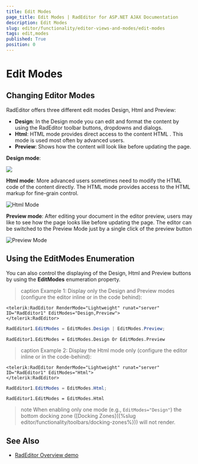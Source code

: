 ```yaml
---
title: Edit Modes
page_title: Edit Modes | RadEditor for ASP.NET AJAX Documentation
description: Edit Modes
slug: editor/functionality/editor-views-and-modes/edit-modes
tags: edit,modes
published: True
position: 0
---
```


# Edit Modes

## Changing Editor Modes

RadEditor offers three different edit modes Design, Html and Preview:

* **Design**: In the Design mode you can edit and format the content by using the RadEditor toolbar buttons, dropdowns and dialogs.
* **Html**: HTML mode provides direct access to the content HTML . This mode is used most often by advanced users.
* **Preview**: Shows how the content will look like before updating the page.

**Design mode**:

![](images/editor-designmode.png)

**Html mode**: More advanced users sometimes need to modify the HTML code of the content directly. The HTML mode provides access to the HTML markup for fine-grain control.

![Html Mode](images/editor-htmlmode.png)

**Preview mode**: After editing your document in the editor preview, users may like to see how the page looks like before updating the page. The editor can be switched to the Preview Mode just by a single click of the preview button

![Preview Mode](images/editor-previewmode.png)

## Using the EditModes Enumeration

You can also control the displaying of the Design, Html and Preview buttons by using the **EditModes** enumeration property. 

>caption Example 1: Display only the Design and Preview modes (configure the editor inline or in the code behind):

````ASP.NET
<telerik:RadEditor RenderMode="Lightweight" runat="server" ID="RadEditor1" EditModes="Design,Preview">
</telerik:RadEditor>
````


````C#	     
RadEditor1.EditModes = EditModes.Design | EditModes.Preview;
````
````VB
RadEditor1.EditModes = EditModes.Design Or EditModes.Preview
````


>caption Example 2: Display the Html mode only (configure the editor inline or in the code-behind):

````ASP.NET
<telerik:RadEditor RenderMode="Lightweight" runat="server" ID="RadEditor1" EditModes="Html">
</telerik:RadEditor>
````

````C#
RadEditor1.EditModes = EditModes.Html;
````
````VB
RadEditor1.EditModes = EditModes.Html
````

>note When enabling only one mode (e.g., `EditModes="Design"`) the bottom docking zone ([Docking Zones]({%slug editor/functionality/toolbars/docking-zones%})) will not render. 

## See Also

 * [RadEditor Overview demo](https://demos.telerik.com/aspnet-ajax/editor/examples/overview/defaultcs.aspx)
